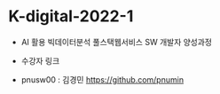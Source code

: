 # K-digital-2022-1
+ AI 활용 빅데이터분석 풀스택웹서비스 SW 개발자 양성과정
 
+ 수강자 링크 
 + pnusw00 : 김경민 https://github.com/pnumin
